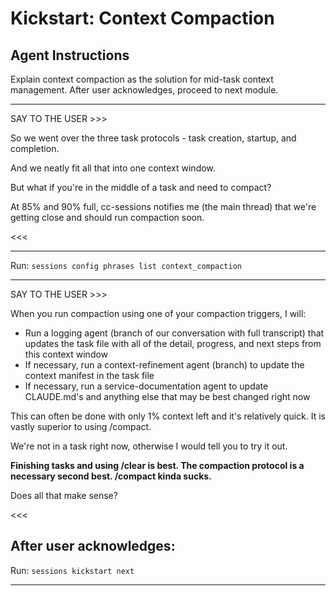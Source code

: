 # Kickstart: Context Compaction

## Agent Instructions

Explain context compaction as the solution for mid-task context management. After user acknowledges, proceed to next module.

---

SAY TO THE USER >>>

So we went over the three task protocols - task creation, startup, and completion.

And we neatly fit all that into one context window.

But what if you're in the middle of a task and need to compact?

At 85% and 90% full, cc-sessions notifies me (the main thread) that we're getting close and should run compaction soon.

<<<

---

Run: `sessions config phrases list context_compaction`

---

SAY TO THE USER >>>

When you run compaction using one of your compaction triggers, I will:

- Run a logging agent (branch of our conversation with full transcript) that updates the task file with all of the detail, progress, and next steps from this context window
- If necessary, run a context-refinement agent (branch) to update the context manifest in the task file
- If necessary, run a service-documentation agent to update CLAUDE.md's and anything else that may be best changed right now

This can often be done with only 1% context left and it's relatively quick. It is vastly superior to using /compact.

We're not in a task right now, otherwise I would tell you to try it out.

**Finishing tasks and using /clear is best. The compaction protocol is a necessary second best. /compact kinda sucks.**

Does all that make sense?

<<<

## After user acknowledges:

Run: `sessions kickstart next`

---
